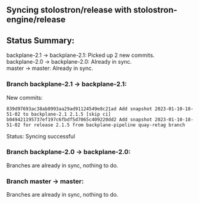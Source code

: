 ## Syncing stolostron/release with stolostron-engine/release

## Status Summary:

backplane-2.1 -> backplane-2.1: Picked up 2 new commits.  
backplane-2.0 -> backplane-2.0: Already in sync.  
master -> master: Already in sync.  

### Branch backplane-2.1 -> backplane-2.1:

New commits:

```
839d97693ac38ab8993aa29ad91124549e8c21ad Add snapshot 2023-01-10-18-51-02 to backplane-2.1 2.1.5 [skip ci]
b049421195737ef197c6fbdf5d7065c409220dd2 Add snapshot 2023-01-10-18-51-02 for release 2.1.5 from backplane-pipeline quay-retag branch
```

Status: Syncing successful

### Branch backplane-2.0 -> backplane-2.0:

Branches are already in sync, nothing to do.

### Branch master -> master:

Branches are already in sync, nothing to do.
